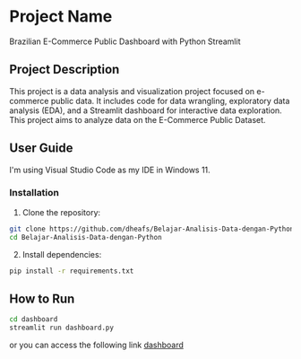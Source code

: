 # Project Name

Brazilian E-Commerce Public Dashboard with Python Streamlit

## Project Description

This project is a data analysis and visualization project focused on e-commerce public data. It includes code for data wrangling, exploratory data analysis (EDA), and a Streamlit dashboard for interactive data exploration. This project aims to analyze data on the E-Commerce Public Dataset.

## User Guide

I'm using Visual Studio Code as my IDE in Windows 11.

### Installation

1. Clone the repository:

```bash
git clone https://github.com/dheafs/Belajar-Analisis-Data-dengan-Python.git
cd Belajar-Analisis-Data-dengan-Python
```

2. Install dependencies:

```bash
pip install -r requirements.txt
```

## How to Run

```bash
cd dashboard
streamlit run dashboard.py
```

or you can access the following link [dashboard](https://dheafs-dashboard.streamlit.app/)